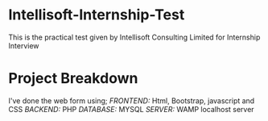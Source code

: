 # Intellisoft-Internship-Test
This is the practical test given by Intellisoft Consulting Limited for Internship Interview

# Project Breakdown
I've done the web form using;
  _FRONTEND:_ Html, Bootstrap, javascript and CSS
  _BACKEND:_ PHP
  _DATABASE:_ MYSQL
  _SERVER:_ WAMP localhost server
